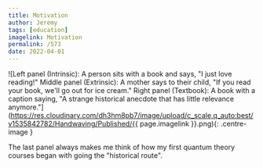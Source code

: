 ```yaml
---
title: Motivation
author: Jeremy
tags: [education]
imagelink: Motivation
permalink: /573
date: 2022-04-01
---
```


![Left panel (Intrinsic): A person sits with a book and says, "I just love reading!" Middle panel (Extrinsic): A mother says to their child, "If you read your book, we'll go out for ice cream." Right panel (Textbook): A book with a caption saying, "A strange historical anecdote that has little relevance anymore."](https://res.cloudinary.com/dh3hm8pb7/image/upload/c_scale,q_auto:best/v1535842782/Handwaving/Published/{{ page.imagelink }}.png){: .centre-image }

The last panel always makes me think of how my first quantum theory courses began with going the "historical route".
